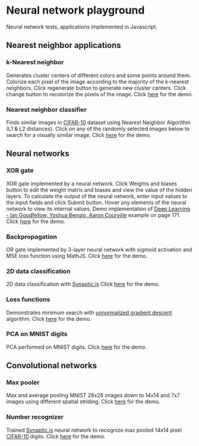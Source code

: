 # Neural network playground
Neural network tests, applications implemented in Javascript.
## Nearest neighbor applications
### k-Nearest neighbor ### 
Generates cluster centers of different colors and some points around them. Colorize each pixel of the image according to the majority of the k-nearest neighbors. Click regenerate button to generate new cluster centers. Click change button to recolorize the pixels of the image. Click [here](https://rawgit.com/Zol-S/Neural_network_playground/master/index.html#neighbor) for the demo.
### Nearest neighbor classifier ###
Finds similar images in [CIFAR-10](https://www.cs.toronto.edu/~kriz/cifar.html) dataset using Nearest Neighbor Algorithm (L1 & L2 distances). Click on any of the randomly selected images below to search for a visually similar image. Click [here](https://rawgit.com/Zol-S/Neural_network_playground/master/index.html#nnc) for the demo.

## Neural networks ##
### XOR gate ###
XOR gate implemented by a neural network. Click Weights and biases button to edit the weight matrix and biases and view the value of the hidden layers. To calculate the output of the neural network, enter input values to the input fields and click Submit button. Hover any elements of the neural network to view its internal values. Demo implementation of [Deep Learning - Ian Goodfellow, Yoshua Bengio, Aaron Courville](http://www.deeplearningbook.org/contents/mlp.html) example on page 171. Click [here](https://rawgit.com/Zol-S/Neural_network_playground/master/index.html#xor) for the demo.
### Backpropagation ###
OR gate implemented by 3-layer neural network with sigmoid activation and MSE loss function using MathJS. Click [here](https://rawgit.com/Zol-S/Neural_network_playground/master/index.html#backpropagate) for the demo.
### 2D data classification ###
2D data classification with [Synaptic.js](http://caza.la/synaptic) Click [here](https://rawgit.com/Zol-S/Neural_network_playground/master/index.html#classify_2d) for the demo.
### Loss functions ###
Demonstrates minimum search with [unnormalized gradient descent](http://caza.la/synaptic) algorithm. Click [here](https://rawgit.com/Zol-S/Neural_network_playground/master/index.html#loss_functions) for the demo.
### PCA on MNIST digits ###
PCA performed on MNIST digits. Click [here](https://rawgit.com/Zol-S/Neural_network_playground/master/index.html#mnist_pca) for the demo.

## Convolutional networks ##
### Max pooler ###
Max and average pooling MNIST 28x28 images down to 14x14 and 7x7 images using different spatial striding. Click [here](https://rawgit.com/Zol-S/Neural_network_playground/master/index.html#max_pooler) for the demo.
### Number recognizer ###
Trained [Synaptic.js](http://caza.la/synaptic) neural network to recognize max pooled 14x14 pixel [CIFAR-10](https://www.cs.toronto.edu/~kriz/cifar.html) digits. Click [here](https://rawgit.com/Zol-S/Neural_network_playground/master/index.html#number_recognizer) for the demo.
